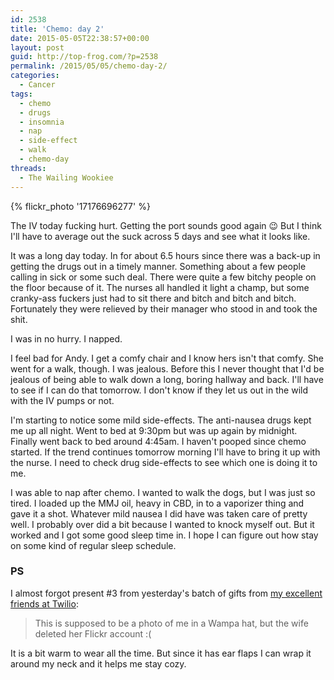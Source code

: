 ```yaml
---
id: 2538
title: 'Chemo: day 2'
date: 2015-05-05T22:38:57+00:00
layout: post
guid: http://top-frog.com/?p=2538
permalink: /2015/05/05/chemo-day-2/
categories:
  - Cancer
tags:
  - chemo
  - drugs
  - insomnia
  - nap
  - side-effect
  - walk
  - chemo-day
threads:
  - The Wailing Wookiee
---
```

{% flickr_photo '17176696277' %} 

The IV today fucking hurt. Getting the port sounds good again 😉 But I think I'll have to average out the suck across 5 days and see what it looks like. 

It was a long day today. In for about 6.5 hours since there was a back-up in getting the drugs out in a timely manner. Something about a few people calling in sick or some such deal. There were quite a few bitchy people on the floor because of it. The nurses all handled it light a champ, but some cranky-ass fuckers just had to sit there and bitch and bitch and bitch. Fortunately they were relieved by their manager who stood in and took the shit. 

I was in no hurry. I napped. 

I feel bad for Andy. I get a comfy chair and I know hers isn't that comfy. She went for a walk, though. I was jealous. Before this I never thought that I'd be jealous of being able to walk down a long, boring hallway and back. I'll have to see if I can do that tomorrow. I don't know if they let us out in the wild with the IV pumps or not.

I'm starting to notice some mild side-effects. The anti-nausea drugs kept me up all night. Went to bed at 9:30pm but was up again by midnight. Finally went back to bed around 4:45am. I haven't pooped since chemo started. If the trend continues tomorrow morning I'll have to bring it up with the nurse. I need to check drug side-effects to see which one is doing it to me.

I was able to nap after chemo. I wanted to walk the dogs, but I was just so tired. I loaded up the MMJ oil, heavy in CBD, in to a vaporizer thing and gave it a shot. Whatever mild nausea I did have was taken care of pretty well. I probably over did a bit because I wanted to knock myself out. But it worked and I got some good sleep time in. I hope I can figure out how stay on some kind of regular sleep schedule.

### PS

I almost forgot present #3 from yesterday's batch of gifts from [my excellent friends at Twilio](https://www.twilio.com):

<blockquote>
This is supposed to be a photo of me in a Wampa hat, but the wife deleted her Flickr account :(
</blockquote>

It is a bit warm to wear all the time. But since it has ear flaps I can wrap it around my neck and it helps me stay cozy.